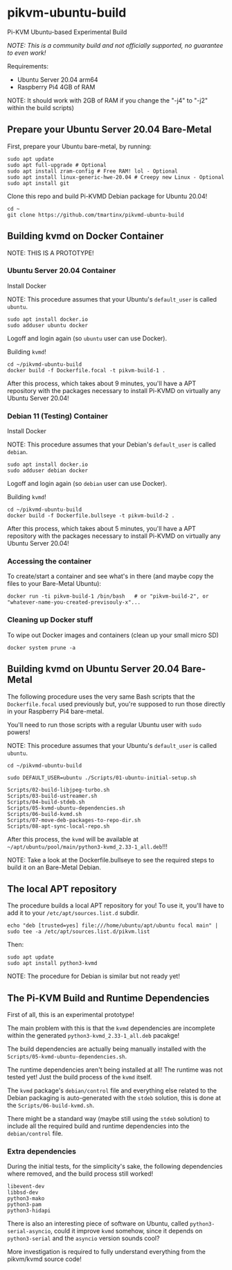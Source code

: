 # pikvm-ubuntu-build

Pi-KVM Ubuntu-based Experimental Build

*NOTE: This is a community build and not officially supported, no guarantee to even work!*

Requirements:

* Ubuntu Server 20.04 arm64
* Raspberry Pi4 4GB of RAM

NOTE: It should work with 2GB of RAM if you change the "-j4" to "-j2" within the build scripts)

## Prepare your Ubuntu Server 20.04 Bare-Metal

First, prepare your Ubuntu bare-metal, by running:

    sudo apt update
    sudo apt full-upgrade # Optional
    sudo apt install zram-config # Free RAM! lol - Optional
    sudo apt install linux-generic-hwe-20.04 # Creepy new Linux - Optional
    sudo apt install git

Clone this repo and build Pi-KVMD Debian package for Ubuntu 20.04!

    cd ~
    git clone https://github.com/tmartinx/pikvmd-ubuntu-build

## Building kvmd on Docker Container

NOTE: THIS IS A PROTOTYPE!

### Ubuntu Server 20.04 Container

Install Docker

NOTE: This procedure assumes that your Ubuntu's `default_user` is called `ubuntu`.

    sudo apt install docker.io
    sudo adduser ubuntu docker

Logoff and login again (so `ubuntu` user can use Docker).

Building `kvmd`!

    cd ~/pikvmd-ubuntu-build
    docker build -f Dockerfile.focal -t pikvm-build-1 .

After this process, which takes about 9 minutes, you'll have a APT repository with the packages necessary to install Pi-KVMD on virtually any Ubuntu Server 20.04!

### Debian 11 (Testing) Container

Install Docker

NOTE: This procedure assumes that your Debian's `default_user` is called `debian`.

    sudo apt install docker.io
    sudo adduser debian docker

Logoff and login again (so `debian` user can use Docker).

Building `kvmd`!

    cd ~/pikvmd-ubuntu-build
    docker build -f Dockerfile.bullseye -t pikvm-build-2 .

After this process, which takes about 5 minutes, you'll have a APT repository with the packages necessary to install Pi-KVMD on virtually any Ubuntu Server 20.04!

### Accessing the container

To create/start a container and see what's in there (and maybe copy the files to your Bare-Metal Ubuntu):

    docker run -ti pikvm-build-1 /bin/bash   # or "pikvm-build-2", or "whatever-name-you-created-previsouly-x"...

### Cleaning up Docker stuff

To wipe out Docker images and containers (clean up your small micro SD)

    docker system prune -a

## Building kvmd on Ubuntu Server 20.04 Bare-Metal

The following procedure uses the very same Bash scripts that the `Dockerfile.focal` used previously but, you're supposed to run those directly in your Raspberry Pi4 bare-metal.

You'll need to run those scripts with a regular Ubuntu user with `sudo` powers!

NOTE: This procedure assumes that your Ubuntu's `default_user` is called `ubuntu`.

    cd ~/pikvmd-ubuntu-build

    sudo DEFAULT_USER=ubuntu ./Scripts/01-ubuntu-initial-setup.sh

    Scripts/02-build-libjpeg-turbo.sh
    Scripts/03-build-ustreamer.sh
    Scripts/04-build-stdeb.sh
    Scripts/05-kvmd-ubuntu-dependencies.sh
    Scripts/06-build-kvmd.sh
    Scripts/07-move-deb-packages-to-repo-dir.sh
    Scripts/08-apt-sync-local-repo.sh

After this process, the `kvmd` will be available at `~/apt/ubuntu/pool/main/python3-kvmd_2.33-1_all.deb`!!!

NOTE: Take a look at the Dockerfile.bullseye to see the required steps to build it on an Bare-Metal Debian.

## The local APT repository

The procedure builds a local APT repository for you! To use it, you'll have to add it to your `/etc/apt/sources.list.d` subdir.

    echo "deb [trusted=yes] file:///home/ubuntu/apt/ubuntu focal main" | sudo tee -a /etc/apt/sources.list.d/pikvm.list

Then:

    sudo apt update
    sudo apt install python3-kvmd

NOTE: The procedure for Debian is similar but not ready yet!

## The Pi-KVM Build and Runtime Dependencies

First of all, this is an experimental prototype!

The main problem with this is that the `kvmd` dependencies are incomplete within the generated `python3-kvmd_2.33-1_all.deb` pacakge!

The build dependencies are actually being manually installed with the `Scripts/05-kvmd-ubuntu-dependencies.sh`.

The runtime dependencies aren't being installed at all! The runtime was not tested yet! Just the build process of the `kvmd` itself.

The `kvmd` package's `debian/control` file and everything else related to the Debian packaging is auto-generated with the `stdeb` solution, this is done at the `Scripts/06-build-kvmd.sh`.

There might be a standard way (maybe still using the `stdeb` solution) to include all the required build and runtime dependencies into the `debian/control` file.

### Extra dependencies

During the initial tests, for the simplicity's sake, the following dependencies where removed, and the build process still worked!

    libevent-dev
    libbsd-dev
    python3-mako
    python3-pam
    python3-hidapi

There is also an interesting piece of software on Ubuntu, called `python3-serial-asyncio`, could it improve `kvmd` somehow, since it depends on `python3-serial` and the `asyncio` version sounds cool?

More investigation is required to fully understand everything from the pikvm/kvmd source code!
